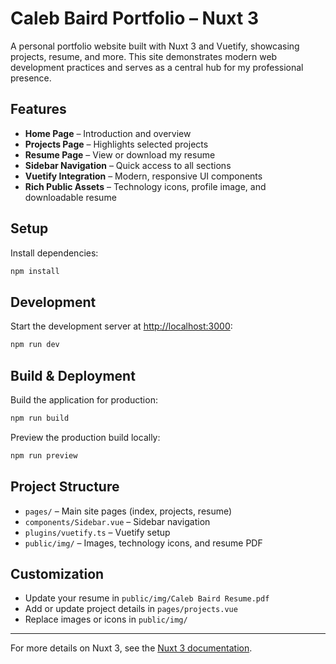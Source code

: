 # Caleb Baird Portfolio – Nuxt 3

A personal portfolio website built with Nuxt 3 and Vuetify, showcasing projects, resume, and more. This site demonstrates modern web development practices and serves as a central hub for my professional presence.

## Features

- **Home Page** – Introduction and overview
- **Projects Page** – Highlights selected projects
- **Resume Page** – View or download my resume
- **Sidebar Navigation** – Quick access to all sections
- **Vuetify Integration** – Modern, responsive UI components
- **Rich Public Assets** – Technology icons, profile image, and downloadable resume

## Setup

Install dependencies:

```bash
npm install
```

## Development

Start the development server at [http://localhost:3000](http://localhost:3000):

```bash
npm run dev
```

## Build & Deployment

Build the application for production:

```bash
npm run build
```

Preview the production build locally:

```bash
npm run preview
```

## Project Structure

- `pages/` – Main site pages (index, projects, resume)
- `components/Sidebar.vue` – Sidebar navigation
- `plugins/vuetify.ts` – Vuetify setup
- `public/img/` – Images, technology icons, and resume PDF

## Customization

- Update your resume in `public/img/Caleb Baird Resume.pdf`
- Add or update project details in `pages/projects.vue`
- Replace images or icons in `public/img/`

---

For more details on Nuxt 3, see the [Nuxt 3 documentation](https://nuxt.com/docs/getting-started/introduction).
